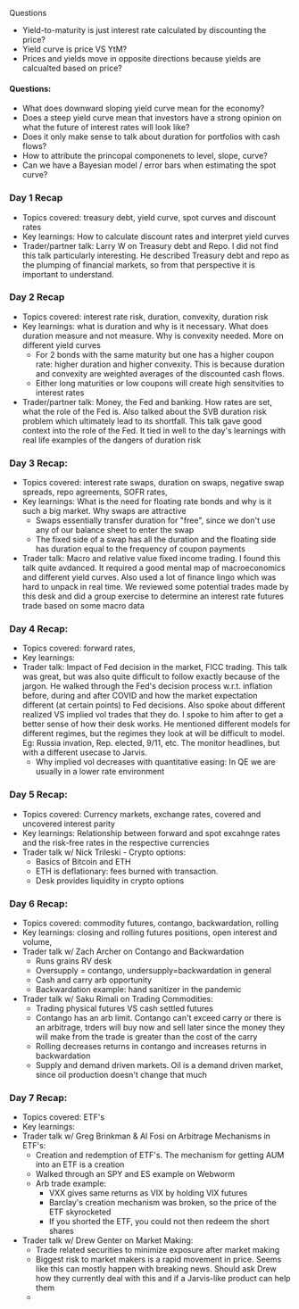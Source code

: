 Questions

- Yield-to-maturity is just interest rate calculated by discounting the price? 
- Yield curve is price VS YtM?
- Prices and yields move in opposite directions because yields are calcualted based on price?


#### Questions: 

- What does downward sloping yield curve mean for the economy?
- Does a steep yield curve mean that investors have a strong opinion on what the future of interest rates will look like? 
- Does it only make sense to talk about duration for portfolios with cash flows?
- How to attribute the princopal componenets to level, slope, curve?
- Can we have a Bayesian model / error bars when estimating the spot curve?



### Day 1 Recap

- Topics covered: treasury debt, yield curve, spot curves and discount rates
- Key learnings: How to calculate discount rates and interpret yield curves 
- Trader/partner talk: Larry W on Treasury debt and Repo. I did not find this talk particularly interesting. He described Treasury debt and repo as the plumping of financial markets, so from that perspective it is important to understand.


### Day 2 Recap

- Topics covered: interest rate risk, duration, convexity, duration risk
- Key learnings: what is duration and why is it necessary. What does duration measure and not measure. Why is convexity needed. More on different yield curves
  - For 2 bonds with the same maturity but one has a higher coupon rate: higher duration and higher convexity. This is because duration and convexity are weighted averages of the discounted cash flows.
  - Either long maturities or low coupons will create high sensitvities to interest rates
- Trader/partner talk: Money, the Fed and banking. How rates are set, what the role of the Fed is. Also talked about the SVB duration risk problem which ultimately lead to its shortfall. This talk gave good context into the role of the Fed. It tied in well to the day's learnings with real life examples of the dangers of duration risk


### Day 3 Recap:
- Topics covered: interest rate swaps, duration on swaps, negative swap spreads, repo agreements, SOFR rates, 
- Key learnings: What is the need for floating rate bonds and why is it such a big market. Why swaps are attractive
  - Swaps essentially transfer duration for "free", since we don't use any of our balance sheet to enter the swap
  - The fixed side of a swap has all the duration and the floating side has duration equal to the frequency of coupon payments
- Trader talk: Macro and relative value fixed income trading. I found this talk quite avdanced. It required a good mental map of macroeconomics and different yield curves. Also used a lot of finance lingo which was hard to unpack in real time. We reviewed some potential trades made by this desk and did a group exercise to determine an interest rate futures trade based on some macro data


### Day 4 Recap: 
- Topics covered: forward rates, 
- Key learnings: 
- Trader talk: Impact of Fed decision in the market, FICC trading. This talk was great, but was also quite difficult to follow exactly because of the jargon. He walked through the Fed's decision process w.r.t. inflation before, during and after COVID and how the market expectation different (at certain points) to Fed decisions. Also spoke about different realized VS implied vol trades that they do. I spoke to him after to get a better sense of how their desk works. He mentioned different models for different regimes, but the regimes they look at will be difficult to model. Eg: Russia invation, Rep. elected, 9/11, etc. The monitor headlines, but with a different usecase to Jarvis.
  - Why implied vol decreases with quantitative easing: In QE we are usually in a lower rate environment


### Day 5 Recap:
- Topics covered: Currency markets, exchange rates, covered and uncovered interest parity
- Key learnings: Relationship between forward and spot excahnge rates and the risk-free rates in the respective currencies 
- Trader talk w/ Nick Trileski - Crypto options: 
  - Basics of Bitcoin and ETH
  - ETH is deflationary: fees burned with transaction. 
  - Desk provides liquidity in crypto options


### Day 6 Recap: 
- Topics covered: commodity futures, contango, backwardation, rolling
- Key learnings: closing and rolling futures positions, open interest and volume, 
- Trader talk w/ Zach Archer on Contango and Backwardation
  - Runs grains RV desk 
  - Oversupply = contango, undersupply=backwardation in general
  - Cash and carry arb opportunity
  - Backwardation example: hand sanitizer in the pandemic
- Trader talk w/ Saku Rimali on Trading Commodities: 
  - Trading physical futures VS cash settled futures
  - Contango has an arb limit. Contango can't exceed carry or there is an arbitrage, trders will buy now and sell later since the money they will make from the trade is greater than the cost of the carry
  - Rolling decreases returns in contango and increases returns in backwardation
  - Supply and demand driven markets. Oil is a demand driven market, since oil production doesn't change that much


### Day 7 Recap: 
- Topics covered: ETF's
- Key learnings: 
- Trader talk w/ Greg Brinkman & Al Fosi on Arbitrage Mechanisms in ETF's: 
  - Creation and redemption of ETF's. The mechanism for getting AUM into an ETF is a creation
  - Walked through an SPY and ES example on Webworm 
  - Arb trade example: 
    - VXX gives same returns as VIX by holding VIX futures
    - Barclay's creation mechanism was broken, so the price of the ETF skyrocketed
    - If you shorted the ETF, you could not then redeem the short shares 
- Trader talk w/ Drew Genter on Market Making: 
  - Trade related securities to minimize exposure after market making
  - Biggest risk to market makers is a rapid movement in price. Seems like this can mostly happen with breaking news. Should ask Drew how they currently deal with this and if a Jarvis-like product can help them
  - 

